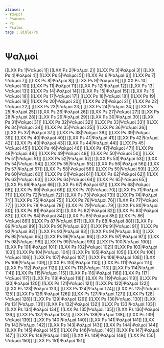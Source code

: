 ```yaml
---
aliases : 
- Ψαλμοί
- Psaumes
- Ps
- Psalms
tags : Bible/Ps
---
```


# Ψαλμοί

[[LXX Ps 1|Ψαλμοί 1]]
[[LXX Ps 2|Ψαλμοί 2]]
[[LXX Ps 3|Ψαλμοί 3]]
[[LXX Ps 4|Ψαλμοί 4]]
[[LXX Ps 5|Ψαλμοί 5]]
[[LXX Ps 6|Ψαλμοί 6]]
[[LXX Ps 7|Ψαλμοί 7]]
[[LXX Ps 8|Ψαλμοί 8]]
[[LXX Ps 9|Ψαλμοί 9]]
[[LXX Ps 10|Ψαλμοί 10]]
[[LXX Ps 11|Ψαλμοί 11]]
[[LXX Ps 12|Ψαλμοί 12]]
[[LXX Ps 13|Ψαλμοί 13]]
[[LXX Ps 14|Ψαλμοί 14]]
[[LXX Ps 15|Ψαλμοί 15]]
[[LXX Ps 16|Ψαλμοί 16]]
[[LXX Ps 17|Ψαλμοί 17]]
[[LXX Ps 18|Ψαλμοί 18]]
[[LXX Ps 19|Ψαλμοί 19]]
[[LXX Ps 20|Ψαλμοί 20]]
[[LXX Ps 21|Ψαλμοί 21]]
[[LXX Ps 22|Ψαλμοί 22]]
[[LXX Ps 23|Ψαλμοί 23]]
[[LXX Ps 24|Ψαλμοί 24]]
[[LXX Ps 25|Ψαλμοί 25]]
[[LXX Ps 26|Ψαλμοί 26]]
[[LXX Ps 27|Ψαλμοί 27]]
[[LXX Ps 28|Ψαλμοί 28]]
[[LXX Ps 29|Ψαλμοί 29]]
[[LXX Ps 30|Ψαλμοί 30]]
[[LXX Ps 31|Ψαλμοί 31]]
[[LXX Ps 32|Ψαλμοί 32]]
[[LXX Ps 33|Ψαλμοί 33]]
[[LXX Ps 34|Ψαλμοί 34]]
[[LXX Ps 35|Ψαλμοί 35]]
[[LXX Ps 36|Ψαλμοί 36]]
[[LXX Ps 37|Ψαλμοί 37]]
[[LXX Ps 38|Ψαλμοί 38]]
[[LXX Ps 39|Ψαλμοί 39]]
[[LXX Ps 40|Ψαλμοί 40]]
[[LXX Ps 41|Ψαλμοί 41]]
[[LXX Ps 42|Ψαλμοί 42]]
[[LXX Ps 43|Ψαλμοί 43]]
[[LXX Ps 44|Ψαλμοί 44]]
[[LXX Ps 45|Ψαλμοί 45]]
[[LXX Ps 46|Ψαλμοί 46]]
[[LXX Ps 47|Ψαλμοί 47]]
[[LXX Ps 48|Ψαλμοί 48]]
[[LXX Ps 49|Ψαλμοί 49]]
[[LXX Ps 50|Ψαλμοί 50]]
[[LXX Ps 51|Ψαλμοί 51]]
[[LXX Ps 52|Ψαλμοί 52]]
[[LXX Ps 53|Ψαλμοί 53]]
[[LXX Ps 54|Ψαλμοί 54]]
[[LXX Ps 55|Ψαλμοί 55]]
[[LXX Ps 56|Ψαλμοί 56]]
[[LXX Ps 57|Ψαλμοί 57]]
[[LXX Ps 58|Ψαλμοί 58]]
[[LXX Ps 59|Ψαλμοί 59]]
[[LXX Ps 60|Ψαλμοί 60]]
[[LXX Ps 61|Ψαλμοί 61]]
[[LXX Ps 62|Ψαλμοί 62]]
[[LXX Ps 63|Ψαλμοί 63]]
[[LXX Ps 64|Ψαλμοί 64]]
[[LXX Ps 65|Ψαλμοί 65]]
[[LXX Ps 66|Ψαλμοί 66]]
[[LXX Ps 67|Ψαλμοί 67]]
[[LXX Ps 68|Ψαλμοί 68]]
[[LXX Ps 69|Ψαλμοί 69]]
[[LXX Ps 70|Ψαλμοί 70]]
[[LXX Ps 71|Ψαλμοί 71]]
[[LXX Ps 72|Ψαλμοί 72]]
[[LXX Ps 73|Ψαλμοί 73]]
[[LXX Ps 74|Ψαλμοί 74]]
[[LXX Ps 75|Ψαλμοί 75]]
[[LXX Ps 76|Ψαλμοί 76]]
[[LXX Ps 77|Ψαλμοί 77]]
[[LXX Ps 78|Ψαλμοί 78]]
[[LXX Ps 79|Ψαλμοί 79]]
[[LXX Ps 80|Ψαλμοί 80]]
[[LXX Ps 81|Ψαλμοί 81]]
[[LXX Ps 82|Ψαλμοί 82]]
[[LXX Ps 83|Ψαλμοί 83]]
[[LXX Ps 84|Ψαλμοί 84]]
[[LXX Ps 85|Ψαλμοί 85]]
[[LXX Ps 86|Ψαλμοί 86]]
[[LXX Ps 87|Ψαλμοί 87]]
[[LXX Ps 88|Ψαλμοί 88]]
[[LXX Ps 89|Ψαλμοί 89]]
[[LXX Ps 90|Ψαλμοί 90]]
[[LXX Ps 91|Ψαλμοί 91]]
[[LXX Ps 92|Ψαλμοί 92]]
[[LXX Ps 93|Ψαλμοί 93]]
[[LXX Ps 94|Ψαλμοί 94]]
[[LXX Ps 95|Ψαλμοί 95]]
[[LXX Ps 96|Ψαλμοί 96]]
[[LXX Ps 97|Ψαλμοί 97]]
[[LXX Ps 98|Ψαλμοί 98]]
[[LXX Ps 99|Ψαλμοί 99]]
[[LXX Ps 100|Ψαλμοί 100]]
[[LXX Ps 101|Ψαλμοί 101]]
[[LXX Ps 102|Ψαλμοί 102]]
[[LXX Ps 103|Ψαλμοί 103]]
[[LXX Ps 104|Ψαλμοί 104]]
[[LXX Ps 105|Ψαλμοί 105]]
[[LXX Ps 106|Ψαλμοί 106]]
[[LXX Ps 107|Ψαλμοί 107]]
[[LXX Ps 108|Ψαλμοί 108]]
[[LXX Ps 109|Ψαλμοί 109]]
[[LXX Ps 110|Ψαλμοί 110]]
[[LXX Ps 111|Ψαλμοί 111]]
[[LXX Ps 112|Ψαλμοί 112]]
[[LXX Ps 113|Ψαλμοί 113]]
[[LXX Ps 114|Ψαλμοί 114]]
[[LXX Ps 115|Ψαλμοί 115]]
[[LXX Ps 116|Ψαλμοί 116]]
[[LXX Ps 117|Ψαλμοί 117]]
[[LXX Ps 118|Ψαλμοί 118]]
[[LXX Ps 119|Ψαλμοί 119]]
[[LXX Ps 120|Ψαλμοί 120]]
[[LXX Ps 121|Ψαλμοί 121]]
[[LXX Ps 122|Ψαλμοί 122]]
[[LXX Ps 123|Ψαλμοί 123]]
[[LXX Ps 124|Ψαλμοί 124]]
[[LXX Ps 125|Ψαλμοί 125]]
[[LXX Ps 126|Ψαλμοί 126]]
[[LXX Ps 127|Ψαλμοί 127]]
[[LXX Ps 128|Ψαλμοί 128]]
[[LXX Ps 129|Ψαλμοί 129]]
[[LXX Ps 130|Ψαλμοί 130]]
[[LXX Ps 131|Ψαλμοί 131]]
[[LXX Ps 132|Ψαλμοί 132]]
[[LXX Ps 133|Ψαλμοί 133]]
[[LXX Ps 134|Ψαλμοί 134]]
[[LXX Ps 135|Ψαλμοί 135]]
[[LXX Ps 136|Ψαλμοί 136]]
[[LXX Ps 137|Ψαλμοί 137]]
[[LXX Ps 138|Ψαλμοί 138]]
[[LXX Ps 139|Ψαλμοί 139]]
[[LXX Ps 140|Ψαλμοί 140]]
[[LXX Ps 141|Ψαλμοί 141]]
[[LXX Ps 142|Ψαλμοί 142]]
[[LXX Ps 143|Ψαλμοί 143]]
[[LXX Ps 144|Ψαλμοί 144]]
[[LXX Ps 145|Ψαλμοί 145]]
[[LXX Ps 146|Ψαλμοί 146]]
[[LXX Ps 147|Ψαλμοί 147]]
[[LXX Ps 148|Ψαλμοί 148]]
[[LXX Ps 149|Ψαλμοί 149]]
[[LXX Ps 150|Ψαλμοί 150]]
[[LXX Ps 151|Ψαλμοί 151]]
